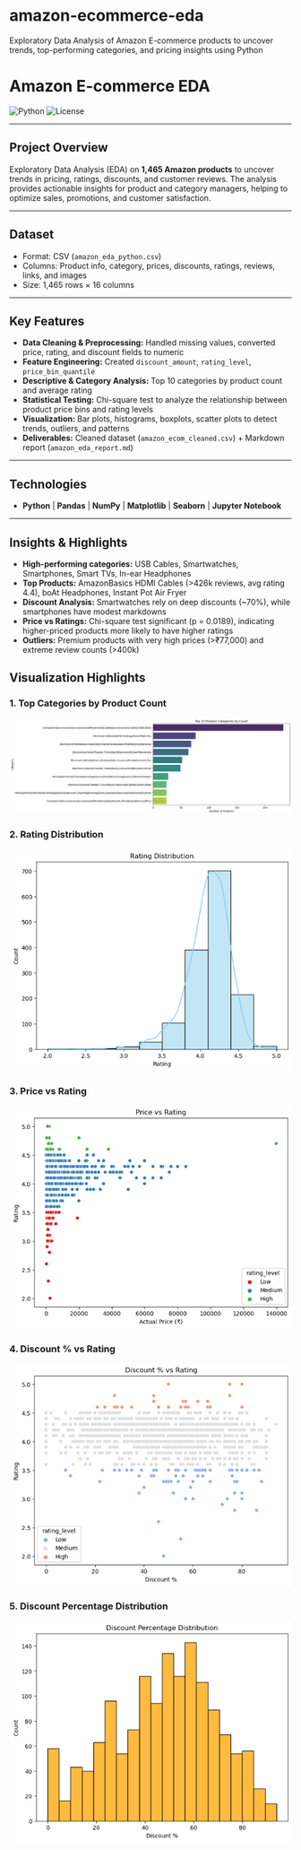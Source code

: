 # amazon-ecommerce-eda
Exploratory Data Analysis of Amazon E-commerce products to uncover trends, top-performing categories, and pricing insights using Python
# Amazon E-commerce EDA

![Python](https://img.shields.io/badge/python-3.10-blue)
![License](https://img.shields.io/badge/license-MIT-green)

---

## Project Overview
Exploratory Data Analysis (EDA) on **1,465 Amazon products** to uncover trends in pricing, ratings, discounts, and customer reviews. The analysis provides actionable insights for product and category managers, helping to optimize sales, promotions, and customer satisfaction.

---

## Dataset
- Format: CSV (`amazon_eda_python.csv`)  
- Columns: Product info, category, prices, discounts, ratings, reviews, links, and images  
- Size: 1,465 rows × 16 columns  

---

## Key Features
- **Data Cleaning & Preprocessing:** Handled missing values, converted price, rating, and discount fields to numeric  
- **Feature Engineering:** Created `discount_amount`, `rating_level`, `price_bin_quantile`  
- **Descriptive & Category Analysis:** Top 10 categories by product count and average rating  
- **Statistical Testing:** Chi-square test to analyze the relationship between product price bins and rating levels  
- **Visualization:** Bar plots, histograms, boxplots, scatter plots to detect trends, outliers, and patterns  
- **Deliverables:** Cleaned dataset (`amazon_ecom_cleaned.csv`) + Markdown report (`amazon_eda_report.md`)  

---

## Technologies
- **Python** | **Pandas** | **NumPy** | **Matplotlib** | **Seaborn** | **Jupyter Notebook**

---

## Insights & Highlights
- **High-performing categories:** USB Cables, Smartwatches, Smartphones, Smart TVs, In-ear Headphones  
- **Top Products:** AmazonBasics HDMI Cables (>426k reviews, avg rating 4.4), boAt Headphones, Instant Pot Air Fryer  
- **Discount Analysis:** Smartwatches rely on deep discounts (~70%), while smartphones have modest markdowns  
- **Price vs Ratings:** Chi-square test significant (p = 0.0189), indicating higher-priced products more likely to have higher ratings  
- **Outliers:** Premium products with very high prices (>₹77,000) and extreme review counts (>400k)  

## Visualization Highlights

### 1. Top Categories by Product Count
![Top Categories](https://github.com/Shobnam/amazon-ecommerce-eda/blob/main/top_categories.png)

### 2. Rating Distribution
![Rating Distribution](https://github.com/Shobnam/amazon-ecommerce-eda/blob/main/rating_distribution.png)

### 3. Price vs Rating
![Price vs Rating](https://github.com/Shobnam/amazon-ecommerce-eda/blob/main/price_vs_rating.png)

### 4. Discount % vs Rating
![Discount vs Rating](https://github.com/Shobnam/amazon-ecommerce-eda/blob/main/discount_vs_rating.png)

### 5. Discount Percentage Distribution
![Discount Distribution](https://github.com/Shobnam/amazon-ecommerce-eda/blob/main/discount_distribution.png)




